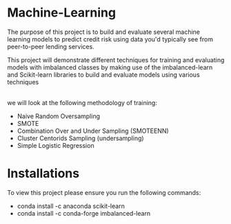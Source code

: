 # Machine-Learning

The purpose of this project is to build and evaluate several machine learning models to predict credit risk using data you'd typically see from peer-to-peer lending services. 

This project will demonstrate different techniques for training and evaluating models with imbalanced classes by making use of the imbalanced-learn and Scikit-learn libraries to build and evaluate models using various techniques<br><br>

we will look at the following methodology of training:
   - Naive Random Oversampling
   - SMOTE
   - Combination Over and Under Sampling (SMOTEENN)
   - Cluster Centorids Sampling (undersampling)
   - Simple Logistic Regression


# Installations
To view this project please ensure you run the following commands:

- conda install -c anaconda scikit-learn
- conda install -c conda-forge imbalanced-learn